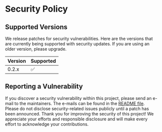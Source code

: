 # Security Policy

## Supported Versions

We release patches for security vulnerabilities. Here are the versions that are currently being supported with security updates. If you are using an older version, please upgrade.

| Version | Supported |
| ------- | --------- |
| 0.2.x   | ✅        |

## Reporting a Vulnerability

If you discover a security vulnerability within this project, please send an e-mail to the maintainers. The e-mails can be found in the [README file](README.md#contact). Please do not disclose security-related issues publicly until a patch has been announced. Thank you for improving the security of this project! We appreciate your efforts and responsible disclosure and will make every effort to acknowledge your contributions.
